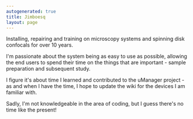 ```yaml
---
autogenerated: true
title: Jimboesq
layout: page
---
```


Installing, repairing and training on microscopy systems and spinning
disk confocals for over 10 years.

I'm passionate about the system being as easy to use as possible,
allowing the end users to spend their time on the things that are
important - sample preparation and subsequent study.

I figure it's about time I learned and contributed to the uManager
project - as and when I have the time, I hope to update the wiki for the
devices I am familiar with.

Sadly, I'm not knowledgeable in the area of coding, but I guess there's
no time like the present\!
